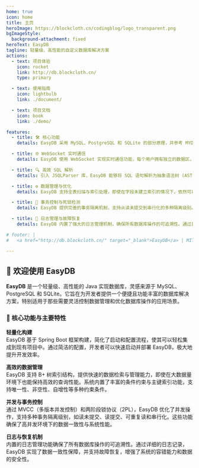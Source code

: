 ```yaml
---
home: true
icon: home
title: 主页
heroImage: https://blockcloth.cn/codingblog/logo_transparent.png
bgImageStyle:
  background-attachment: fixed
heroText: EasyDB
tagline: 轻量级、高性能的自定义数据库解决方案
actions:
  - text: 项目体验
    icon: rocket
    link: http://db.blockcloth.cn/
    type: primary

  - text: 使用指南
    icon: lightbulb
    link: ./document/

  - text: 项目文档
    icon: book
    link: ./demo/

features:
  - title: 🛠️ 核心功能
    details: EasyDB 采用 MySQL、PostgreSQL 和 SQLite 的部分原理，并参考 MYDB 的设计，具备数据的可靠性、两阶段锁协议（2PL）实现的串行化调度、MVCC、多种事务隔离级别以及死锁处理和超时检测等功能，提供了轻量级且高效的数据库解决方案。

  - title: 🌐 WebSocket 实时通信
    details: EasyDB 使用 WebSocket 实现实时通信功能，每个用户拥有独立的数据区，以确保数据安全性和互不干扰。项目还通过线程管理和自动销毁机制优化了多页面访问体验，提升了用户操作的流畅度。

  - title: 🔍 高效 SQL 解析
    details: 引入 JSQLParser 库，EasyDB 能够将 SQL 语句解析为抽象语法树 (AST)，极大简化了 SQL 查询的分析与修改。开发者无需手动解析 SQL 字符串，即可高效处理复杂的 SQL 操作。

  - title: ⚙️ 数据管理与优化
    details: EasyDB 支持全表扫描与索引处理，即使在字段未建立索引的情况下，依然可以进行条件筛选操作。同时，系统内置丰富的条件约束与主键索引功能，支持唯一性、非空性、自增性等多种约束条件。

  - title: 🚦 事务控制与死锁检测
    details: EasyDB 提供完善的事务隔离机制，支持从读未提交到串行化的多种隔离级别。通过全局锁实现事务的串行化处理，并通过超时检测功能防止系统资源长期占用，增强了系统的可靠性。

  - title: 📝 日志管理与故障恢复
    details: EasyDB 内置了强大的日志管理机制，确保所有数据库操作的可追溯性。通过日志记录实现数据一致性保障，支持故障恢复功能，增强系统的容错能力和数据的安全性。

# footer: |
#   <a href="http://db.blockcloth.cn/" target="_blank">EasyDB</a> | MIT 协议, 版权所有 | <a href="https://beian.miit.gov.cn" target="_blank">赣ICP备2024025197号</a>

---
```

## 🎉 欢迎使用 EasyDB

**EasyDB** 是一个轻量级、高性能的 Java 实现数据库，灵感来源于 MySQL、PostgreSQL 和 SQLite。它旨在为开发者提供一个便捷且功能丰富的数据库解决方案，特别适用于那些需要灵活控制数据管理和优化数据库操作的应用场景。

### 🚀 核心功能与主要特性

**轻量化构建**  
EasyDB 基于 Spring Boot 框架构建，简化了启动和配置流程，使其可以轻松集成到现有项目中。通过简洁的配置，开发者可以快速启动并部署 EasyDB，极大地提升开发效率。

**高效的数据管理**  
EasyDB 支持 B+ 树索引结构，提供快速的数据检索与管理能力，即使在大数据量环境下也能保持高效的查询性能。系统内置了丰富的条件约束与主键索引功能，支持唯一性、非空性、自增性等多种约束条件。

**并发与事务控制**  
通过 MVCC（多版本并发控制）和两阶段锁协议（2PL），EasyDB 优化了并发操作，支持多种事务隔离级别，如读未提交、读提交、可重复读和串行化。这些功能确保了高并发环境下的数据一致性与系统性能。

**日志与恢复机制**  
内置的日志管理功能确保了所有数据库操作的可追溯性。通过详细的日志记录，EasyDB 实现了数据一致性保障，并支持故障恢复，增强了系统的容错能力和数据的安全性。

